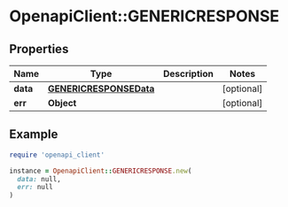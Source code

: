 # OpenapiClient::GENERICRESPONSE

## Properties

| Name | Type | Description | Notes |
| ---- | ---- | ----------- | ----- |
| **data** | [**GENERICRESPONSEData**](GENERICRESPONSEData.md) |  | [optional] |
| **err** | **Object** |  | [optional] |

## Example

```ruby
require 'openapi_client'

instance = OpenapiClient::GENERICRESPONSE.new(
  data: null,
  err: null
)
```

